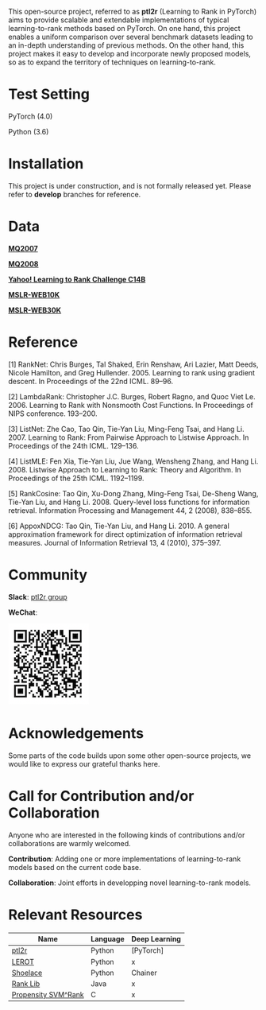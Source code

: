 This open-source project, referred to as **ptl2r** (Learning to Rank in PyTorch) aims to provide scalable and extendable implementations of typical learning-to-rank methods based on PyTorch. On one hand, this project enables a uniform comparison over several benchmark datasets leading to an in-depth understanding of previous methods. On the other hand, this project makes it easy to develop and incorporate newly proposed models, so as to expand the territory of techniques on learning-to-rank. 

# Test Setting

PyTorch (4.0)

Python (3.6)

# Installation
This project is under construction, and is not formally released yet. Please refer to **develop** branches for reference.

# Data
**[MQ2007](http://research.microsoft.com/en-us/um/beijing/projects/letor/LETOR4.0/Data/MQ2007.rar)**

**[MQ2008](http://research.microsoft.com/en-us/um/beijing/projects/letor/LETOR4.0/Data/MQ2008.rar)**

**[Yahoo! Learning to Rank Challenge C14B](http://webscope.sandbox.yahoo.com/catalog.php?datatype=c)**

**[MSLR-WEB10K](https://www.microsoft.com/en-us/research/project/mslr/)**

**[MSLR-WEB30K](https://www.microsoft.com/en-us/research/project/mslr/)**


# Reference
[1] RankNet: Chris Burges, Tal Shaked, Erin Renshaw, Ari Lazier, Matt Deeds, Nicole Hamilton, and Greg Hullender. 2005. Learning to rank using gradient descent. In Proceedings of the 22nd ICML. 89–96.

[2] LambdaRank: Christopher J.C. Burges, Robert Ragno, and Quoc Viet Le. 2006. Learning to Rank with Nonsmooth Cost Functions. In Proceedings of NIPS conference. 193–200.

[3] ListNet: Zhe Cao, Tao Qin, Tie-Yan Liu, Ming-Feng Tsai, and Hang Li. 2007. Learning to Rank: From Pairwise Approach to Listwise Approach. In Proceedings of the 24th ICML. 129–136.

[4] ListMLE: Fen Xia, Tie-Yan Liu, Jue Wang, Wensheng Zhang, and Hang Li. 2008. Listwise Approach to Learning to Rank: Theory and Algorithm. In Proceedings of the 25th ICML. 1192–1199.

[5] RankCosine: Tao Qin, Xu-Dong Zhang, Ming-Feng Tsai, De-Sheng Wang, Tie-Yan Liu, and Hang Li. 2008. Query-level loss functions for information retrieval. Information Processing and Management 44, 2 (2008), 838–855.

[6] AppoxNDCG: Tao Qin, Tie-Yan Liu, and Hang Li. 2010. A general approximation framework for direct optimization of information retrieval measures. Journal of Information Retrieval 13, 4 (2010), 375–397.

# Community

**Slack**: [ptl2r group](https://ptl2r.slack.com)

**WeChat**:

![ptl2r](./img/wechat.png)

# Acknowledgements
Some parts of the code builds upon some other open-source projects, we would like to express our grateful thanks here. 

# Call for Contribution and/or Collaboration
Anyone who are interested in the following kinds of contributions and/or collaborations are warmly welcomed.

**Contribution**: Adding one or more implementations of learning-to-rank models based on the current code base.

**Collaboration**: Joint efforts in developping novel learning-to-rank models.

# Relevant Resources

| Name | Language | Deep Learning |
|---|---|---|
| [ptl2r](https://ptl2r.github.io/) | Python  |  [PyTorch] | 
| [LEROT](https://bitbucket.org/ilps/lerot) | Python  | x  |
| [Shoelace](https://github.com/rjagerman/shoelace)  |  Python | Chainer |
|  [Rank Lib](http://www.lemurproject.org/ranklib.php) |  Java | x  |
| [Propensity SVM^Rank](http://www.cs.cornell.edu/people/tj/svm_light/svm_proprank.html)  |  C | x  |
